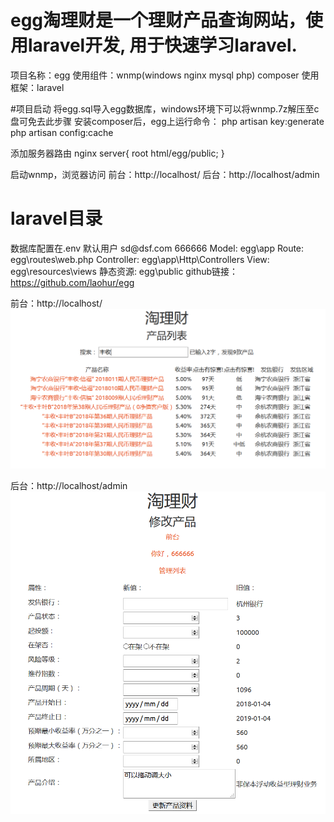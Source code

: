 # egg淘理财是一个理财产品查询网站，使用laravel开发, 用于快速学习laravel.

项目名称：egg
使用组件：wnmp(windows nginx mysql php) composer
使用框架：laravel

#项目启动
将egg.sql导入egg数据库，windows环境下可以将wnmp.7z解压至c盘可免去此步骤
安装composer后，egg上运行命令：
php artisan key:generate
php artisan config:cache

添加服务器路由
nginx server{
root html/egg/public;
}

启动wnmp，浏览器访问
前台：http://localhost/
后台：http://localhost/admin


# laravel目录
数据库配置在.env
默认用户 sd\@dsf.com 666666
Model: egg\\app
Route: egg\\routes\\web.php
Controller: egg\\app\\Http\\Controllers
View: egg\\resources\\views
静态资源: egg\\public
github链接：https://github.com/laohur/egg


前台：http://localhost/
![](media/e0f39a3ec5feb9b396427d991f743096.png)

后台：http://localhost/admin
![](media/75c0d1d2536e73402bd01c380d44a02a.png)
